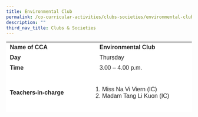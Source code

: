 ```yaml
---
title: Environmental Club
permalink: /co-curricular-activities/clubs-societies/environmental-club/
description: ""
third_nav_title: Clubs & Societies
---
```

<table border="0" style="box-sizing: inherit; border-collapse: collapse; border-spacing: 0px; max-width: 100%; color: rgb(34, 34, 34); font-family: &quot;Source Sans Pro&quot;, sans-serif; font-size: 16px; font-style: normal; font-variant-ligatures: normal; font-variant-caps: normal; font-weight: 400; letter-spacing: normal; orphans: 2; text-align: start; text-transform: none; white-space: normal; widows: 2; word-spacing: 0px; -webkit-text-stroke-width: 0px; background-color: rgb(255, 255, 255); text-decoration-thickness: initial; text-decoration-style: initial; text-decoration-color: initial; height: 193px; width: 792.225px;"><tbody style="box-sizing: inherit;"><tr style="box-sizing: inherit; background: rgb(255, 255, 255); height: 24px;"><td style="box-sizing: inherit; padding: 5px 10px; width: 364.962px; height: 24px;"><strong style="box-sizing: inherit; font-weight: 700;">Name of CCA</strong></td><td style="box-sizing: inherit; padding: 5px 10px 5px 30px; width: 426.263px; height: 24px;"><strong style="box-sizing: inherit; font-weight: 700;">Environmental Club</strong></td></tr><tr style="box-sizing: inherit; background: rgb(255, 255, 255); height: 24px;"><td style="box-sizing: inherit; padding: 5px 10px; width: 364.962px; height: 24px;"><strong style="box-sizing: inherit; font-weight: 700;">Day</strong></td><td style="box-sizing: inherit; padding: 5px 10px 5px 30px; width: 426.263px; height: 24px;">Thursday</td></tr><tr style="box-sizing: inherit; background: rgb(255, 255, 255); height: 24px;"><td style="box-sizing: inherit; padding: 5px 10px; width: 364.962px; height: 24px;"><strong style="box-sizing: inherit; font-weight: 700;">Time</strong></td><td style="box-sizing: inherit; padding: 5px 10px 5px 30px; width: 426.263px; height: 24px;">3.00 – 4.00 p.m.</td></tr><tr style="box-sizing: inherit; background: rgb(255, 255, 255); height: 108px;"><td style="box-sizing: inherit; padding: 5px 10px; width: 364.962px; height: 108px;"><strong style="box-sizing: inherit; font-weight: 700;">Teachers-in-charge</strong></td><td style="box-sizing: inherit; padding: 5px 10px; width: 426.263px; height: 108px;"><ol style="box-sizing: inherit;"><li style="box-sizing: inherit;">Miss Na Vi Viern (IC)</li><li style="box-sizing: inherit;">Madam Tang Li Kuon (IC)</li></ol></td></tr><tr style="box-sizing: inherit; background: rgb(255, 255, 255); height: 54px;"><td style="box-sizing: inherit; padding: 5px 10px; width: 364.962px; height: 54px;"><strong style="box-sizing: inherit; font-weight: 700;">Event / Activities participated</strong></td><td style="box-sizing: inherit; padding: 5px 10px; width: 426.263px; height: 54px;"><ul style="box-sizing: inherit;"><li style="box-sizing: inherit;">Participated in the Green Camp organised by Hwa Chong Institution.</li><li style="box-sizing: inherit;">Promoting of Earth Hour to CCA groups.</li></ul></td></tr><tr style="box-sizing: inherit; background: rgb(255, 255, 255); height: 37px;"><td style="box-sizing: inherit; padding: 5px 10px; width: 364.962px; height: 37px;"></td><td style="box-sizing: inherit; padding: 5px 10px; width: 426.263px; height: 37px;"></td></tr><tr style="box-sizing: inherit; background: rgb(255, 255, 255); height: 336px;"><td colspan="2" style="box-sizing: inherit; padding: 5px 10px; width: 791.225px; height: 336px;">The Environmental club in Nan Chiau Primary School is in its second year of recruitment and establishment. This year, the environmental club combines with the gardening club and students are engaged in both gardening and activities related to the environment. The students designed posters to encourage donation of spectacles as well as the drink tabs. Before Earth hour which falls on 25 March, students make use of CCA timing to promote supporting Earth hour to the various CCA groups. They make posters and learn to speak confidently as well as supporting their fellow club members when they are sharing.<p style="box-sizing: inherit; font-size: 1em;"></p><p style="box-sizing: inherit; font-size: 1em;">On 1 June, the environmental club members will be attending the 11<sup style="box-sizing: inherit; font-size: 12px; line-height: 0; position: relative; vertical-align: baseline; top: -0.5em;">th</sup><span>&nbsp;</span>Green camp organised by Hwa Chong institution. The theme of our camp this year is “Reducing Your Carbon Footprint!” Through the activities, we can increase the students’ awareness of the contributors to their carbon footprint and the simple daily decisions they can take to reduce it. We also hope to educate and instill a sense of responsibility among students to protect the environment. This camp aims to teach students the implications of human activities on the environment as well as impart to them good practices that they can adopt to save the environment. We hope that by the end of this 1-day camp, students will be aware of their impact on the environment and play an active role in caring for the environment.</p></td></tr></tbody></table>